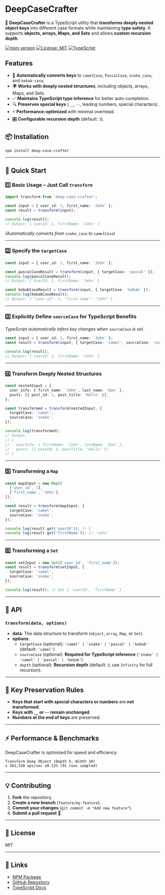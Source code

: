 # DeepCaseCrafter

🚀 **DeepCaseCrafter** is a TypeScript utility that **transforms deeply nested object keys** into different case formats while maintaining **type safety**. It supports **objects, arrays, Maps, and Sets** and allows **custom recursion depth**.

[![npm version](https://img.shields.io/npm/v/deep-case-crafter)](https://www.npmjs.com/package/deep-case-crafter)
[![License: MIT](https://img.shields.io/npm/l/deep-case-crafter)](https://github.com/your-repo/deep-case-crafter/blob/main/LICENSE)
[![TypeScript](https://img.shields.io/badge/TypeScript-Ready-blue)](https://www.typescriptlang.org/)

## Features

- 🔄 **Automatically converts keys** to `camelCase`, `PascalCase`, `snake_case`, and `kebab-case`.
- 🌍 **Works with deeply nested structures**, including objects, arrays, Maps, and Sets.
- ✅ **Maintains TypeScript type inference** for better auto-completion.
- 🔍 **Preserves special keys** (`__`, `--`, leading numbers, special characters).
- ⚡ **Performance-optimized** with minimal overhead.
- 🎛 **Configurable recursion depth** (default: `3`).

## 📦 Installation

```bash
npm install deep-case-crafter
```

---

## 🚀 Quick Start

### 1️⃣ **Basic Usage – Just Call `transform`**

```typescript
import transform from 'deep-case-crafter';

const input = { user_id: 1, first_name: 'John' };
const result = transform(input);

console.log(result);
// Output: { userId: 1, firstName: 'John' }
```

_(Automatically converts from `snake_case` to `camelCase`)_

---

### 2️⃣ **Specify the `targetCase`**

```typescript
const input = { user_id: 1, first_name: 'John' };

const pascalCaseResult = transform(input, { targetCase: 'pascal' });
console.log(pascalCaseResult);
// Output: { UserId: 1, FirstName: 'John' }

const kebabCaseResult = transform(input, { targetCase: 'kebab' });
console.log(kebabCaseResult);
// Output: { "user-id": 1, "first-name": "John" }
```

---

### 3️⃣ **Explicitly Define `sourceCase` for TypeScript Benefits**

_TypeScript automatically infers key changes when `sourceCase` is set._

```typescript
const input = { user_id: 1, first_name: 'John' };
const result = transform(input, { targetCase: 'camel', sourceCase: 'snake' });

console.log(result);
// Output: { userId: 1, firstName: 'John' }
```

---

### 4️⃣ **Transform Deeply Nested Structures**

```typescript
const nestedInput = {
  user_info: { first_name: 'John', last_name: 'Doe' },
  posts: [{ post_id: 1, post_title: 'Hello' }],
};

const transformed = transform(nestedInput, {
  targetCase: 'camel',
  sourceCase: 'snake',
});

console.log(transformed);
// Output:
// {
//   userInfo: { firstName: 'John', lastName: 'Doe' },
//   posts: [{ postId: 1, postTitle: 'Hello' }]
// }
```

---

### 5️⃣ **Transforming a `Map`**

```typescript
const mapInput = new Map([
  ['user_id', 1],
  ['first_name', 'John'],
]);

const result = transform(mapInput, {
  targetCase: 'camel',
  sourceCase: 'snake',
});

console.log(result.get('userId')); // 1
console.log(result.get('firstName')); // 'John'
```

---

### 6️⃣ **Transforming a `Set`**

```typescript
const setInput = new Set(['user_id', 'first_name']);
const result = transform(setInput, {
  targetCase: 'camel',
  sourceCase: 'snake',
});

console.log(result); // Set { 'userId', 'firstName' }
```

---

## 📖 API

### `transform(data, options)`

- **data**: The data structure to transform (`object`, `array`, `Map`, or `Set`).
- **options**:
  - `targetCase` (optional): `'camel' | 'snake' | 'pascal' | 'kebab'` (default: `'camel'`)
  - `sourceCase` (optional): **Required for TypeScript inference** (`'snake' | 'camel' | 'pascal' | 'kebab'`).
  - `depth` (optional): **Recursion depth** (default: `3`, use `Infinity` for full recursion).

---

## 🚨 Key Preservation Rules

- **Keys that start with special characters or numbers** are **not transformed**.
- **Keys with `__` or `--` remain unchanged**.
- **Numbers at the end of keys** are preserved.

---

## ⚡ Performance & Benchmarks

DeepCaseCrafter is optimized for speed and efficiency:

```plaintext
Transform Deep Object (Depth 5, Width 10)
x 361,538 ops/sec ±0.12% (91 runs sampled)
```

---

## 💡 Contributing

1. **Fork** the repository.
2. **Create a new branch** (`feature/my-feature`).
3. **Commit your changes** (`git commit -m "Add new feature"`).
4. **Submit a pull request** 🚀.

---

## 📜 License

MIT

---

## 🔗 Links

- [NPM Package](https://www.npmjs.com/package/deep-case-crafter)
- [GitHub Repository](https://github.com/your-repo/deep-case-crafter)
- [TypeScript Docs](https://www.typescriptlang.org/)
